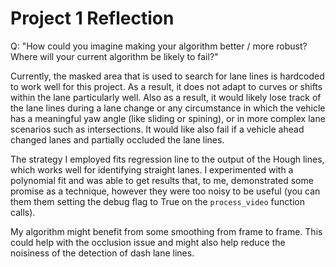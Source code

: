 # Project 1 Reflection

Q: "How could you imagine making your algorithm better / more robust? Where will
your current algorithm be likely to fail?"

Currently, the masked area that is used to search for lane lines is hardcoded to
work well for this project. As a result, it does not adapt to curves or shifts
within the lane particularly well. Also as a result, it would likely lose track
of the lane lines during a lane change or any circumstance in which the vehicle
has a meaningful yaw angle (like sliding or spining), or in more complex
lane scenarios such as intersections. It would like also fail if a vehicle ahead
changed lanes and partially occluded the lane lines.

The strategy I employed fits regression line to the output of the Hough lines,
which works well for identifying straight lanes. I experimented with a
polynomial fit and was able to get results that, to me, demonstrated some
promise as a technique, however they were too noisy to be useful (you can them
them setting the debug flag to True on the `process_video` function calls).

My algorithm might benefit from some smoothing from frame to frame. This could
help with the occlusion issue and might also help reduce the noisiness of the
detection of dash lane lines.


